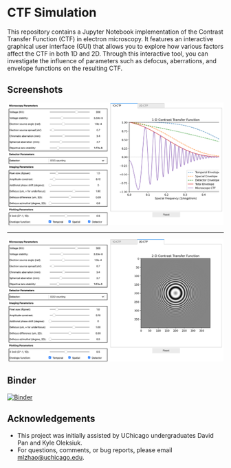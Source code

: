# CTF Simulation
This repository contains a Jupyter Notebook implementation of the Contrast Transfer Function (CTF) in electron microscopy. It features an interactive graphical user interface (GUI) that allows you to explore how various factors affect the CTF in both 1D and 2D. Through this interactive tool, you can investigate the influence of parameters such as defocus, aberrations, and envelope functions on the resulting CTF.

## Screenshots
![1D-CTF](screenshot1.png)

---

![2D-CTF](screenshot2.png)

## Binder
[![Binder](https://mybinder.org/badge_logo.svg)](https://mybinder.org/v2/gh/mingleizhao/ctf_notebook/main)

## Acknowledgements
- This project was initially assisted by UChicago undergraduates David Pan and Kyle Oleksiuk.
- For questions, comments, or bug reports, please email mlzhao@uchicago.edu.